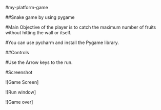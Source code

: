 #my-platform-game

##Snake game by using pygame

#Main Objective of the player is to catch the maximum number of fruits without hitting the wall or itself.

#You can use pycharm and install the Pygame library. 

##Controls

#Use the Arrow keys to the run.

#Screenshot

![Game Screen]

![Run window]

![Game over]
